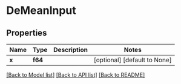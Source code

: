 # DeMeanInput

## Properties
Name | Type | Description | Notes
------------ | ------------- | ------------- | -------------
**x** | **f64** |  | [optional] [default to None]

[[Back to Model list]](../README.md#documentation-for-models) [[Back to API list]](../README.md#documentation-for-api-endpoints) [[Back to README]](../README.md)


